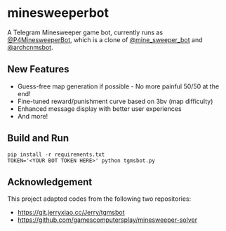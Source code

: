 # minesweeperbot
A Telegram Minesweeper game bot, currently runs as [@P4MinesweeperBot](t.me/P4MinesweeperBot), which is a clone of [@mine_sweeper_bot](t.me/mine_sweeper_bot) and [@archcnmsbot](t.me/archcnmsbot).

## New Features
* Guess-free map generation if possible - No more painful 50/50 at the end!
* Fine-tuned reward/punishment curve based on 3bv (map difficulty)
* Enhanced message display with better user experiences
* And more!

## Build and Run
```
pip install -r requirements.txt
TOKEN='<YOUR BOT TOKEN HERE>' python tgmsbot.py
```

## Acknowledgement
This project adapted codes from the following two repositories:
* https://git.jerryxiao.cc/Jerry/tgmsbot
* https://github.com/gamescomputersplay/minesweeper-solver